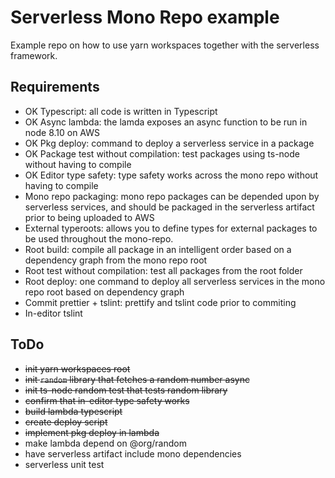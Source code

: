 # Serverless Mono Repo example

Example repo on how to use yarn workspaces together with the serverless framework.

## Requirements

- OK Typescript: all code is written in Typescript
- OK Async lambda: the lamda exposes an async function to be run in node 8.10 on AWS
- OK Pkg deploy: command to deploy a serverless service in a package
- OK Package test without compilation: test packages using ts-node without having to compile
- OK Editor type safety: type safety works across the mono repo without having to compile
- Mono repo packaging: mono repo packages can be depended upon by serverless services, and should be packaged in the serverless artifact prior to being uploaded to AWS
- External typeroots: allows you to define types for external packages to be used throughout the mono-repo.
- Root build: compile all package in an intelligent order based on a dependency graph from the mono repo root
- Root test without compilation: test all packages from the root folder
- Root deploy: one command to deploy all serverless services in the mono repo root based on dependency graph
- Commit prettier + tslint: prettify and tslint code prior to commiting
- In-editor tslint

## ToDo

- ~~init yarn workspaces root~~
- ~~init `random` library that fetches a random number async~~
- ~~init ts-node random test that tests random library~~
- ~~confirm that in-editor type safety works~~
- ~~build lambda typescript~~
- ~~create deploy script~~
- ~~implement pkg deploy in lambda~~
- make lambda depend on @org/random
- have serverless artifact include mono dependencies
- serverless unit test